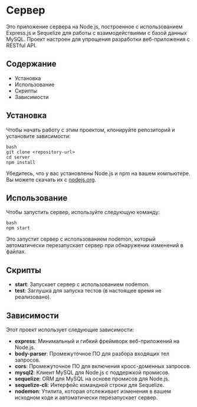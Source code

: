 # Сервер

Это приложение сервера на Node.js, построенное с использованием Express.js и Sequelize для работы с взаимодействиями с базой данных MySQL. Проект настроен для упрощения разработки веб-приложения с RESTful API.

## Содержание

- Установка
- Использование
- Скрипты
- Зависимости

## Установка

Чтобы начать работу с этим проектом, клонируйте репозиторий и установите зависимости:
```
bash
git clone <repository-url>
cd server
npm install
```
Убедитесь, что у вас установлены Node.js и npm на вашем компьютере. Вы можете скачать их с [nodejs.org](https://nodejs.org).

## Использование

Чтобы запустить сервер, используйте следующую команду:
```
bash
npm start
```
Это запустит сервер с использованием nodemon, который автоматически перезапускает сервер при обнаружении изменений в файлах.

## Скрипты

- **start**: Запускает сервер с использованием nodemon.
- **test**: Заглушка для запуска тестов (в настоящее время не реализовано).

## Зависимости

Этот проект использует следующие зависимости:

- **express**: Минимальный и гибкий фреймворк веб-приложений на Node.js.
- **body-parser**: Промежуточное ПО для разбора входящих тел запросов.
- **cors**: Промежуточное ПО для включения кросс-доменных запросов.
- **mysql2**: Клиент MySQL для Node.js с поддержкой промисов.
- **sequelize**: ORM для MySQL на основе промисов для Node.js.
- **sequelize-cli**: Интерфейс командной строки для Sequelize.
- **nodemon**: Утилита, которая отслеживает изменения в вашем исходном коде и автоматически перезапускает сервер.
